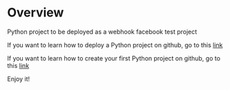 # Overview
Python project to be deployed as a webhook facebook test project

If you want to learn how to deploy a Python project on github, go to this [link](https://docs.google.com/document/d/1tmm6fxwdUKZV3TGuZ2EhYP6aMBcWWp3T8EcElIt92UU/edit?usp=sharing)

If you want to learn how to create your first Python project on github, go to this [link](https://docs.google.com/document/d/1WwO2EQ2gNxqrg-wjGAHqmeyfV9FfvQbikJkWNpY2DKE/edit?usp=sharing)

Enjoy it!
